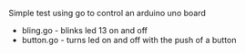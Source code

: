 Simple test using go to control an arduino uno board

- bling.go - blinks led 13 on and off
- button.go - turns led on and off with the push of a button
